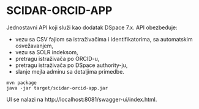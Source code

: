 # SCIDAR-ORCID-APP

Jednostavni API koji služi kao dodatak DSpace 7.x. API obezbeđuje:

* vezu sa CSV fajlom sa istraživačima i identifikatorima, sa automatskim osvežavanjem,
* vezu sa SOLR indeksom,
* pretragu istraživača po ORCID-u,
* pretragu istraživača po DSpace authority-ju,
* slanje mejla adminu sa detaljima primedbe.

```
mvn package
java -jar target/scidar-orcid-app.jar
```

UI se nalazi na http://localhost:8081/swagger-ui/index.html.
